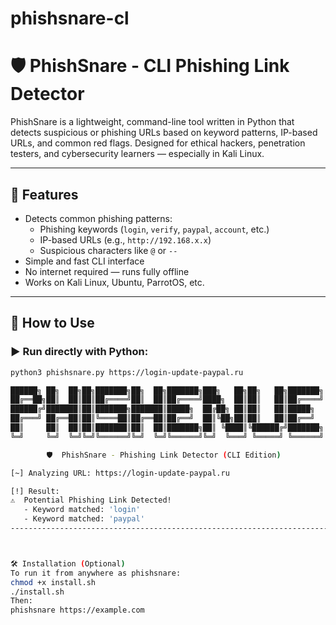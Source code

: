 # phishsnare-cl
# 🛡️ PhishSnare - CLI Phishing Link Detector

PhishSnare is a lightweight, command-line tool written in Python that detects suspicious or phishing URLs based on keyword patterns, IP-based URLs, and common red flags. Designed for ethical hackers, penetration testers, and cybersecurity learners — especially in Kali Linux.

---

## 🚀 Features

- Detects common phishing patterns:
  - Phishing keywords (`login`, `verify`, `paypal`, `account`, etc.)
  - IP-based URLs (e.g., `http://192.168.x.x`)
  - Suspicious characters like `@` or `--`
- Simple and fast CLI interface
- No internet required — runs fully offline
- Works on Kali Linux, Ubuntu, ParrotOS, etc.

---

## 🎯 How to Use

### ▶️ Run directly with Python:
```bash
python3 phishsnare.py https://login-update-paypal.ru

██████╗ ██╗  ██╗██╗███████╗██╗  ██╗███████╗███╗   ██╗██╗   ██╗███████╗
██╔══██╗██║  ██║██║██╔════╝██║  ██║██╔════╝████╗  ██║██║   ██║██╔════╝
██████╔╝███████║██║███████╗███████║█████╗  ██╔██╗ ██║██║   ██║█████╗  
██╔═══╝ ██╔══██║██║╚════██║██╔══██║██╔══╝  ██║╚██╗██║██║   ██║██╔══╝  
██║     ██║  ██║██║███████║██║  ██║███████╗██║ ╚████║╚██████╔╝███████╗
╚═╝     ╚═╝  ╚═╝╚═╝╚══════╝╚═╝  ╚═╝╚══════╝╚═╝  ╚═══╝ ╚═════╝ ╚══════╝

        🛡️  PhishSnare - Phishing Link Detector (CLI Edition)

[~] Analyzing URL: https://login-update-paypal.ru

[!] Result:
⚠️  Potential Phishing Link Detected!
   - Keyword matched: 'login'
   - Keyword matched: 'paypal'
----------------------------------------------------------------------------------------------------------------------------------------------------------------



🛠️ Installation (Optional)
To run it from anywhere as phishsnare:
chmod +x install.sh
./install.sh
Then:
phishsnare https://example.com
